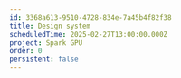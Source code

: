 ```yaml
---
id: 3368a613-9510-4728-834e-7a45b4f82f38
title: Design system
scheduledTime: 2025-02-27T13:00:00.000Z
project: Spark GPU
order: 0
persistent: false
---
```


